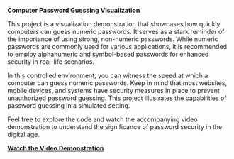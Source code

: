**Computer Password Guessing Visualization**

This project is a visualization demonstration that showcases how quickly computers can guess numeric passwords. It serves as a stark reminder of the importance of using strong, non-numeric passwords. While numeric passwords are commonly used for various applications, it is recommended to employ alphanumeric and symbol-based passwords for enhanced security in real-life scenarios.

In this controlled environment, you can witness the speed at which a computer can guess numeric passwords. Keep in mind that most websites, mobile devices, and systems have security measures in place to prevent unauthorized password guessing. This project illustrates the capabilities of password guessing in a simulated setting.

Feel free to explore the code and watch the accompanying video demonstration to understand the significance of password security in the digital age.

[**Watch the Video Demonstration**](#)
